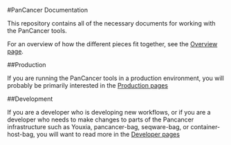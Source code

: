 #PanCancer Documentation

This repository contains all of the necessary documents for working with the PanCancer tools.

For an overview of how the different pieces fit together, see the [Overview page](Overview.md).

##Production

If you are running the PanCancer tools in a production environment, you will probably be primarily interested in the [Production pages](production/README.md#production)

##Development

If you are a developer who is developing new workflows, or if you are a developer who needs to make changes to parts of the Pancancer infrastructure such as Youxia, pancancer-bag, seqware-bag, or container-host-bag, you will want to read more in the [Developer pages](development/README.md)

<!--
Documents:
  - Overview (architecture, system diagrams, etc...)
  - Dev
    - standards for creating dockerized workflows
    - All about: Youxia, pancancer-bag, seqware-bag, container-host-bag and how they all interact.
  - Prod
    - quick start guide
      - setup env
      - central decider client
      - checking pancancer.info
    - cloud specific info
    - fleet maintenance/management
      - Sanger
      - DKFZ/EMBL
      - BWA
-->
